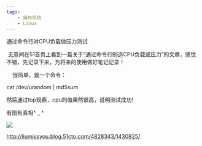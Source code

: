 ```yaml
---
tags:
    - 操作系统
    - Linux
---
```


通过命令行对CPU负载做压力测试

 无意间在51首页上看到一篇关于“通过命令行制造CPU负载或压力”的文章，感觉不错，先记录下来，为将来的使用做好笔记记录！

    很简单，就一个命令：



cat /dev/urandom | md5sum





然后通过top观察，cpu的值果然很高，说明测试成功!

有图有真相^ _ ^

![](http://s3.51cto.com/wyfs02/M00/33/8E/wKioL1OqkF_wfNBWAAEaC7WMXWA389.jpg)





http://liumissyou.blog.51cto.com/4828343/1430825/

